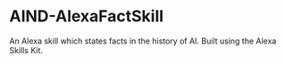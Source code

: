 # AIND-AlexaFactSkill
An Alexa skill which states facts in the history of AI. Built using the Alexa Skills Kit.
